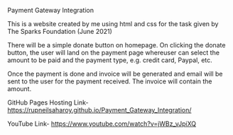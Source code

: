Payment Gateway Integration

This is a website created by me using html and css for the task given by The Sparks Foundation (June 2021)

There will be a simple donate button on homepage. On clicking the donate button, the user will land on the payment page whereuser can select the amount to be paid and the payment type, e.g. credit card, Paypal, etc.

Once the payment is done and invoice will be generated and email will be sent to the user for the payment received. The invoice will contain the amount.

GitHub Pages Hosting Link- https://rupneilsaharoy.github.io/Payment_Gateway_Integration/

YouTube Link- https://www.youtube.com/watch?v=jWBz_vJpiXQ
